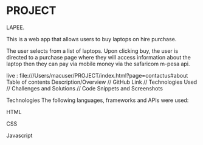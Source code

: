 # PROJECT
LAPEE.

This is a web app that allows users to buy laptops on hire purchase.

The user selects from a list of laptops. Upon clicking buy, the user is directed to a purchase page where they will access information about the laptop then they can pay via mobile money via the safaricom m-pesa api.

live : file:///Users/macuser/PROJECT/index.html?page=contactus#about
Table of contents
Description/Overview // GitHub Link // Technologies Used // Challenges and Solutions // Code Snippets and Screenshots

Technologies
The following languages, frameworks and APIs were used:

HTML

CSS

Javascript




